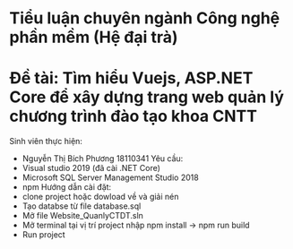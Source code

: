 # Tiểu luận chuyên ngành Công nghệ phần mềm (Hệ đại trà)
# Đề tài: Tìm hiểu Vuejs, ASP.NET Core để xây dựng trang web quản lý chương trình đào tạo khoa CNTT
Sinh viên thực hiện:
  - Nguyễn Thị Bích Phương 18110341
Yêu cầu:
- Visual studio 2019 (đã cài .NET Core)
- Microsoft SQL Server Management Studio 2018
- npm
Hướng dẫn cài đặt:
- clone project hoặc dowload về và giải nén
- Tạo databse từ file database.sql 
- Mở file Website_QuanlyCTDT.sln 
- Mở terminal tại vị trí project nhập npm install -> npm run build
- Run project  

